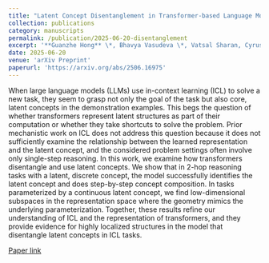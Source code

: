 ```yaml
---
title: "Latent Concept Disentanglement in Transformer-based Language Models"
collection: publications
category: manuscripts
permalink: /publication/2025-06-20-disentanglement
excerpt: '**Guanzhe Hong** \*, Bhavya Vasudeva \*, Vatsal Sharan, Cyrus Rashtchian, Prabhakar Raghavan, Rina Panigrahy'
date: 2025-06-20
venue: 'arXiv Preprint'
paperurl: 'https://arxiv.org/abs/2506.16975'
---
```


When large language models (LLMs) use in-context learning (ICL) to solve a new task, they seem to grasp not only the goal of the task but also core, latent concepts in the demonstration examples. This begs the question of whether transformers represent latent structures as part of their computation or whether they take shortcuts to solve the problem. Prior mechanistic work on ICL does not address this question because it does not sufficiently examine the relationship between the learned representation and the latent concept, and the considered problem settings often involve only single-step reasoning. In this work, we examine how transformers disentangle and use latent concepts. We show that in 2-hop reasoning tasks with a latent, discrete concept, the model successfully identifies the latent concept and does step-by-step concept composition. In tasks parameterized by a continuous latent concept, we find low-dimensional subspaces in the representation space where the geometry mimics the underlying parameterization. Together, these results refine our understanding of ICL and the representation of transformers, and they provide evidence for highly localized structures in the model that disentangle latent concepts in ICL tasks.

[Paper link](https://arxiv.org/abs/2506.16975)
